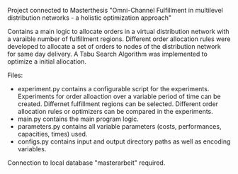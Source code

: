 Project connected to Masterthesis "Omni-Channel Fulfillment in multilevel distribution networks - a holistic optimization approach"

Contains a main logic to allocate orders in a virtual distribution network with a varaible number of fulfillment regions.
Different order allocation rules were developed to allocate a set of orders to nodes of the distribution network for same day delivery.
A Tabu Search Algorithm was implemented to optimize a initial allocation.

Files:
  - experiment.py contains a configurable script for the experiments.
                  Experiments for order alloaction over a variable period of time can be created. 
                  Differnet fulfillment regions can be selected.
                  Different order allocation rules or optimizers can be compared in the experiments.
  - main.py contains the main program logic.
  - parameters.py contains all variable parameters (costs, performances, capacities, times) used.
  - configs.py contains input and output directory paths as well as encoding variables.

Connection to local database "masterarbeit" required.
